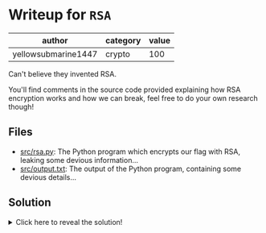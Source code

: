 # Writeup for `RSA`

|        author       | category | value |
|---------------------|----------|-------|
| yellowsubmarine1447 |  crypto  |  100  |

Can't believe they invented RSA.

You'll find comments in the source code provided explaining how RSA encryption works and how we can break, feel free to do your own research though!

## Files

- [src/rsa.py](src/rsa.py): The Python program which encrypts our flag with RSA, leaking some devious information...
- [src/output.txt](src/output.txt): The output of the Python program, containing some devious details...

## Solution

<details>
<summary>Click here to reveal the solution!</summary>

### The Big Idea

We're leaked $p^2 - q^2$ and $p - q$. A super useful identity in maths is that $p^2 - q^2 = (p-q)(p+q)$, and since we have two parts of this equation, we can figure out the third!

### Walkthrough

Have a look at [src/solution.py](solution.py) which showcases the below steps.
1. Rearranging, we can figure out $p + q = \frac{p^2 - q^2}{p-q}$, so first we calculate this.
2. Add/subtract $p + q$ with $p - q$ to get the primes! (note adding/subtracting will give us twice each prime)
3. Now use the script described in the source code to decrypt the flag!

### Flag(s)

- `BEGINNER{is_rsa_5igma_0r_Is_it_skib1Di}`

</details>
